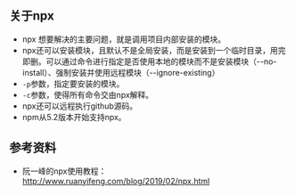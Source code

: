 ## 关于npx
* npx 想要解决的主要问题，就是调用项目内部安装的模块。
* npx还可以安装模块，且默认不是全局安装，而是安装到一个临时目录，用完即删。可以通过命令进行指定是否使用本地的模块而不是安装模块（--no-install）、强制安装并使用远程模块（--ignore-existing）
* `-p`参数，指定要安装的模块。
* `-c`参数，使得所有命令交由npx解释。
* npx还可以远程执行github源码。
* npm从5.2版本开始支持npx。

## 参考资料
* 阮一峰的npx使用教程：http://www.ruanyifeng.com/blog/2019/02/npx.html